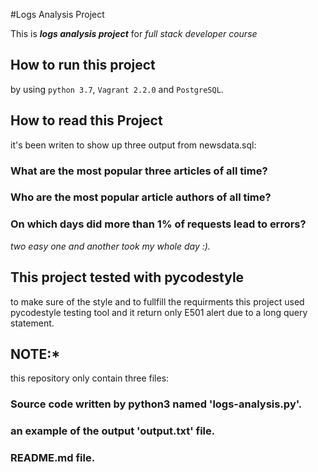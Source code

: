 #Logs Analysis Project

This is ***logs analysis project*** for _full stack developer course_

## How to run this project
by using `python 3.7`, `Vagrant 2.2.0` and `PostgreSQL`.

## How to read this Project
it's been writen to show up three output from newsdata.sql:

### What are the most popular three articles of all time?

### Who are the most popular article authors of all time?
### On which days did more than 1% of requests lead to errors?

_two easy one and another took my whole day :)._

## This project tested with pycodestyle
to make sure of the style and to fullfill the requirments this project used pycodestyle testing tool and it return only E501 alert due to a long query statement.


## **NOTE:***
this repository only contain three files:
### Source code written by python3 named 'logs-analysis.py'.
### an example of the output 'output.txt' file.
### README.md file.
